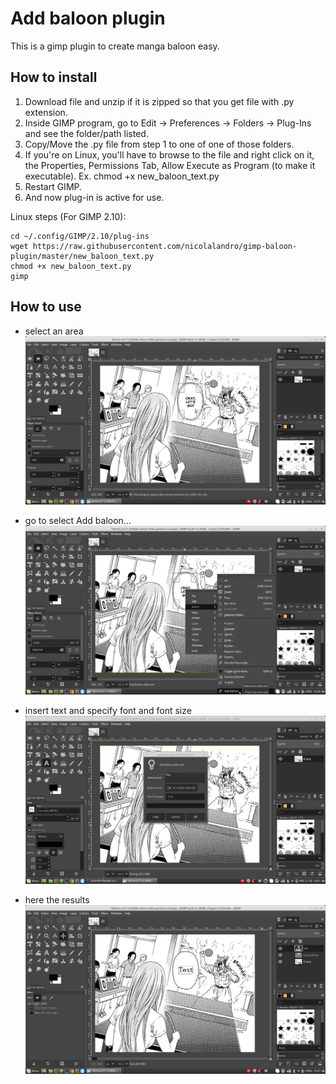 # Add baloon plugin
This is a gimp plugin to create manga baloon easy.

## How to install
1) Download file and unzip if it is zipped so that you get file with .py extension.
2) Inside GIMP program, go to Edit -> Preferences -> Folders -> Plug-Ins and see the folder/path listed.
3) Copy/Move the .py file from step 1 to one of one of those folders.
4) If you're on Linux, you'll have to browse to the file and right click on it, the Properties, Permissions Tab, Allow Execute as Program (to make it executable). Ex. chmod +x new_baloon_text.py
5) Restart GIMP.
6) And now plug-in is active for use.


Linux steps (For GIMP 2.10):
```
cd ~/.config/GIMP/2.10/plug-ins
wget https://raw.githubusercontent.com/nicolalandro/gimp-baloon-plugin/master/new_baloon_text.py 
chmod +x new_baloon_text.py  
gimp
```

## How to use

* select an area
![select area](imgs/demo1.png)

* go to select Add baloon...
![add baloon](imgs/demo2.png)

* insert text and specify font and font size
![insert text](imgs/demo3.png)

* here the results
![result](imgs/demo4.png)

